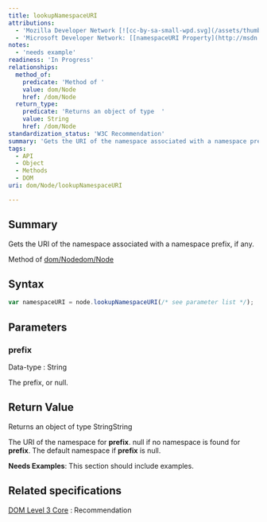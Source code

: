 ```yaml
---
title: lookupNamespaceURI
attributions:
  - 'Mozilla Developer Network [![cc-by-sa-small-wpd.svg](/assets/thumb/8/8c/cc-by-sa-small-wpd.svg/120px-cc-by-sa-small-wpd.svg.png)](http://creativecommons.org/licenses/by-sa/3.0/us/): [[Node.namespaceURI](https://developer.mozilla.org/en-US/docs/Web/API/Node.namespaceURI) Article]'
  - 'Microsoft Developer Network: [[namespaceURI Property](http://msdn.microsoft.com/en-us/library/ie/ff974771(v=vs.85).aspx) Article]'
notes:
  - 'needs example'
readiness: 'In Progress'
relationships:
  method_of:
    predicate: 'Method of '
    value: dom/Node
    href: /dom/Node
  return_type:
    predicate: 'Returns an object of type  '
    value: String
    href: /dom/Node
standardization_status: 'W3C Recommendation'
summary: 'Gets the URI of the namespace associated with a namespace prefix, if any.'
tags:
  - API
  - Object
  - Methods
  - DOM
uri: dom/Node/lookupNamespaceURI

---
```

## <span>Summary</span>

Gets the URI of the namespace associated with a namespace prefix, if any.

Method of [dom/Node](/dom/Node)[dom/Node](/dom/Node)

## <span>Syntax</span>

``` js
var namespaceURI = node.lookupNamespaceURI(/* see parameter list */);
```

## <span>Parameters</span>

### <span>prefix</span>

 Data-type
:   String

 The prefix, or null.

## <span>Return Value</span>

Returns an object of type StringString

The URI of the namespace for **prefix**. null if no namespace is found for **prefix**. The default namespace if **prefix** is null.

**Needs Examples**: This section should include examples.

## <span>Related specifications</span>

[DOM Level 3 Core](http://www.w3.org/TR/DOM-Level-3-Core/)
:   Recommendation
